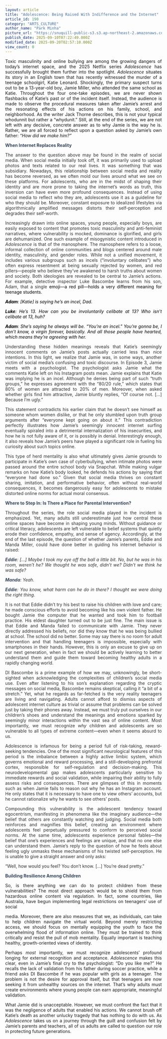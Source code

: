 ```yaml
---
layout: article
title: "Adolescence: Being Raised With Indifference and the Internet"
article_id: 190
category: "ARTS_CULTURE"
author_name: "Park Minha"
picture_url: "https://snuquill-public-s3.s3.ap-northeast-2.amazonaws.com/photo/article/2c9b8aa2-2928-494c-85c7-70f05e303f4b.jpeg"
publish_date: 2025-09-10T07:22:49.000Z
modified_date: 2025-09-20T02:57:10.000Z
view_count: 0
---
```


<p style="text-align:justify;"><span style="color:#141413;">Toxic masculinity and online bullying are among the growing dangers of today’s internet space, and the 2025 Netflix series <i>Adolescence</i> has successfully brought them further into the spotlight. <i>Adolescence</i> situates its story in an English town that has recently witnessed the murder of a teenage schoolgirl, Katie Leonard. Shockingly, the primary suspect turns out to be a 13-year-old boy, Jamie Miller, who attended the same school as Katie. Throughout the four one-take episodes, we are never shown flashbacks of Katie’s past or of the incident itself. Instead, the audience is made to observe the procedural measures taken after Jamie’s arrest and the resonating effects of his actions on his family, school, and neighborhood. As the writer Jack Thorne describes, this is not your typical whodunnit but rather a “whydunit.” Still, at the end of the series, we are not left with any decisive, concrete answer as to why Jamie is the way he is. Rather, we are all forced to reflect upon a question asked by Jamie’s own father: <i>“How did we make him?”</i></span></p><p style="text-align:justify;"><span style="color:#35445C;"><strong>When Internet Replaces Reality</strong></span></p><p style="text-align:justify;"><span style="color:#2E3030;">The answer to the question above may be found in the realm of social media. When social media initially took off, it was primarily used to upload photos and texts related to our real lives. It was something that was subsidiary. Nowadays, this relationship between social media and reality has become reversed, as we often mold our lives around what we see on these platforms. For adolescents, who are in the midst of shaping their identity and are more prone to taking the internet’s words as truth, this inversion can have even more profound consequences. Instead of using social media to reflect who they are, adolescents use it as a guideline for who they should be. Moreover, constant exposure to idealized lifestyles via algorithmically amplified messages distorts their self-perception and degrades their self-worth.</span></p><p style="text-align:justify;"><span style="color:#2E3030;">Increasingly drawn into online spaces, young people, especially boys, are easily exposed to content that promotes toxic masculinity and anti-feminist narratives, where vulnerability is mocked, dominance is glorified, and girls are dehumanized. One such example of misogynistic content introduced in <i>Adolescence</i> is that of the manosphere. The manosphere refers to a loose, informal collection of online communities and blogs centered around male identity, masculinity, and gender roles. While not a unified movement, it includes various subgroups such as incels (“involuntary celibates”) who often express resentment at being sexually rejected by women, and red pillers—people who believe they’ve awakened to harsh truths about women and society. Both ideologies are revealed to be central to Jamie’s actions. For example, detective inspector Luke Bascombe learns from his son, Adam, that a single&nbsp;</span><span style="color:black;">emoji—a red pill—holds a very different meaning for teenage students.</span></p><p style="text-align:justify;"><span style="color:black;"><i><strong>Adam</strong>: [Katie] is saying he’s an incel, Dad.</i></span></p><p style="text-align:justify;"><span style="color:black;"><i><strong>Luke</strong>: He’s 13. How can you be involuntarily celibate at 13? Who isn’t celibate at 13, huh?</i></span></p><p style="text-align:justify;"><span style="color:black;"><i><strong>Adam</strong>: She’s saying he always will be. “You’re an incel.” You’re gonna be, I don’t know, a virgin forever, basically. And all those people have hearted, which means they’re agreeing with her.</i></span></p><p style="text-align:justify;"><span style="color:#2E3030;">Understanding these hidden meanings reveals that Katie’s seemingly innocent comments on Jamie’s posts actually carried less than nice intentions. In this light, we realize that Jamie was, in some ways, another victim of social media’s confusing and toxic discourse. In Episode 3, Jamie meets with a psychologist. The psychologist asks Jamie what the comments Katie left on his Instagram posts mean. Jamie explains that Katie was implying he is an incel. Although he denies being part of such “truth groups,” he expresses agreement with the “80/20 rule,” which states that 80% of women are attracted to 20% of men. Moreover, when asked whether girls find him attractive, Jamie bluntly replies, “Of course not. [...] Because I’m ugly.”&nbsp;</span></p><p style="text-align:justify;"><span style="color:#2E3030;">This statement contradicts his earlier claim that he doesn’t see himself as someone whom women dislike, or that he only stumbled upon truth group arguments after “everyone kept going on about it.” This contradiction perfectly illustrates how Jamie’s seemingly innocent internet surfing eventually spiraled into a detrimental internalization of his insecurities, and how he is not fully aware of it, or is possibly in denial. Interestingly enough, it also reveals how Jamie’s peers have played a significant role in fueling his curiosity about such topics online.&nbsp;</span></p><p style="text-align:justify;"><span style="color:#2E3030;">This type of herd mentality is also what ultimately gives Jamie grounds to participate in Katie’s own case of cyberbullying, when intimate photos were passed around the entire school body via Snapchat. While making vulgar remarks on how Katie’s body looked, he defends his actions by saying that “everyone had done so.” Given that social media thrives on constant sharing, imitation, and performative behavior, often without real-world consequences, it becomes dangerously easy for adolescents to mistake distorted online norms for actual moral consensus.</span></p><p style="text-align:justify;"><span style="color:#35445C;"><strong>Where to Step In: Is There a Place for Parental Intervention?&nbsp;</strong></span></p><p style="text-align:justify;"><span style="color:#2E3030;">Throughout the series, the role social media played in the incident is emphasized. Yet, many adults still underestimate just how central these online spaces have become in shaping young minds. Without guidance or critical literacy, adolescents are left vulnerable to belief systems that quietly erode their confidence, empathy, and sense of agency. Accordingly, at the end of the last episode, the question of whether Jamie’s parents, Eddie and Manda Miller, could have done better in guiding his internet behavior is raised:</span></p><p style="text-align:justify;"><span style="color:#35445C;"><i><strong>Eddie</strong></i></span><span style="color:#2E3030;"><i>: [...] Maybe I took my eye off the ball a little bit. No, but he was in his room, weren’t he? We thought he was safe, didn’t we? Didn’t we think he was safe?</i></span></p><p style="text-align:justify;"><span style="color:#35445C;"><i><strong>Manda</strong></i></span><span style="color:#2E3030;"><i>: Yeah.</i></span></p><p style="text-align:justify;"><span style="color:#35445C;"><i><strong>Eddie</strong></i></span><span style="color:#2E3030;"><i>: You know, what harm can he do in there? I thought we were doing the right thing.&nbsp;</i></span></p><p style="text-align:justify;"><span style="color:#2E3030;">It is not that Eddie didn’t try his best to raise his children with love and care; he made conscious efforts to avoid becoming like his own violent father. He bought Jamie the computer that he wanted and took him to football practice. His eldest daughter turned out to be just fine. The main issue is that Eddie and Manda failed to communicate with Jamie. They never directly addressed his beliefs, nor did they know that he was being bullied at school. The school did no better. Some may say there is no room for adult intervention and that handling teenagers is impossible, especially with smartphones in their hands. However, this is only an excuse to give up on our next generation, when in fact we should be actively learning to better understand them and guide them toward becoming healthy adults in a rapidly changing world.&nbsp;</span></p><p style="text-align:justify;"><span style="color:#2E3030;">DI Bascombe is a prime example of how we may, unknowingly, be short-sighted when acknowledging the complexities of children’s social media use. Even after listening to his son’s explanation regarding the cryptic messages on social media, Bascombe remains skeptical, calling it “a bit of a stretch.” Yet, what he regards as far-fetched is the very reality teenagers are living and navigating. Adults cannot afford to dismiss aspects of adolescent internet culture as trivial or assume that problems can be solved just by taking their phones away. Instead, we must truly put ourselves in our children’s shoes and understand the meanings and emotions sparked by seemingly minor interactions within the vast sea of online content. Most importantly, we must recognize <i>why</i> children and adolescents are so vulnerable to all types of extreme content—even when it seems absurd to us.</span></p><p style="text-align:justify;"><span style="color:#2E3030;">Adolescence is infamous for being a period full of risk-taking, reward-seeking tendencies. One of the most significant neurological features of this period is the imbalance between a highly active limbic system, which governs emotional and reward processing, and a still-developing prefrontal cortex, responsible for self-regulation and decision-making. This neurodevelopmental gap makes adolescents particularly sensitive to immediate rewards and social validation, while impairing their ability to fully assess risks and consequences. There are glimpses of this in moments such as when Jamie fails to reason out why he has an Instagram account. He only states that it is necessary to have one to view others’ accounts, but he cannot rationalize why he wants to see others’ posts.&nbsp;</span></p><p style="text-align:justify;"><span style="color:#2E3030;">Compounding this vulnerability is the adolescent tendency toward egocentrism, manifesting in phenomena like the imaginary audience—the belief that others are constantly watching and judging. Social media both reinforces and magnifies this belief, creating an environment where adolescents feel perpetually pressured to conform to perceived social norms. At the same time, adolescents experience personal fables—the belief that one’s experiences and feelings are unique, and that no one else can understand them. Jamie’s reply to the question of how he feels about feeling ugly unmasks these mechanisms of his twisted self-perception. He is unable to give a straight answer and only asks:</span></p><p style="text-align:justify;"><span style="color:#2E3030;">“Well, how would you feel? You don’t know. [...] You’re dead pretty.”</span></p><p style="text-align:justify;"><span style="color:#35445C;"><strong>Building Resilience Among Children</strong></span></p><p style="text-align:justify;"><span style="color:#1D1C1B;">So, is there anything we can do to protect children from these vulnerabilities? The most direct approach would be to shield them from hazardous online content via regulation. In fact, some countries, like Australia, have begun implementing legal restrictions on teenagers’ use of social</span></p><p style="text-align:justify;"><span style="color:#1D1C1B;">media. Moreover, there are also measures that we, as individuals, can take to help children navigate the virtual world. Beyond merely restricting access, we should focus on mentally equipping the youth to face the overwhelming flood of information online. They must be trained to think critically and resist the pull of mob mentality. Equally important is teaching healthy, growth-oriented views of identity.&nbsp;</span></p><p style="text-align:justify;"><span style="color:#1D1C1B;">Perhaps <i>most</i> importantly, we must recognize adolescents’ profound longing for external recognition and acceptance. <i>Adolescence</i> makes this clear, even in Jamie’s final cry to the psychologist: “Do you like me?” He recalls the lack of validation from his father during soccer practice, while a friend asks DI Bascombe if he was popular with girls as a teenager. The problem is not the desire for approval itself, but that teenagers are now seeking it from unhealthy sources on the internet. That’s why adults must create environments where young people can earn appropriate, meaningful validation.</span></p><p style="text-align:justify;"><span style="color:#1D1C1B;">What Jamie did is unacceptable. However, we must confront the fact that it was the negligence of adults that enabled his actions. We cannot brush off Katie’s death as another unlucky tragedy that has nothing to do with us. As <i>Adolescence</i> takes us on a journey through the guilt and confusion felt by Jamie’s parents and teachers, all of us adults are called to question our role in protecting future generations.</span></p>
